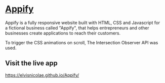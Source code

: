 # <a href="https://elvisnicolae.github.io/Appify/"> Appify </a>

Appify is a fully responsive website built with HTML, CSS and Javascript for a fictional business called "Appify", that helps entrepreneurs and other businesses create applications to reach their customers.

To trigger the CSS animations on scroll, The Intersection Observer API was used.

## Visit the live app

https://elvisnicolae.github.io/Appify/
